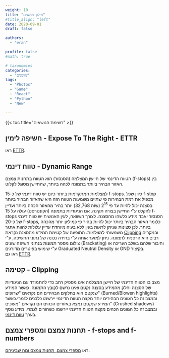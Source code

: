 ```yaml
---
weight: 10
title: "מילון מושגים"
#title_align: "left"
date: 2020-09-01
draft: false

authors: 
  - "eran"

profile: false
#math: true

# taxonomies
categories: 
  - "מושגים"
tags:
  - "Photos"
  - "Game"
  - "React"
  - "Python"
  - "New"

---
```

{{< toc title="רשימת הנושאים" >}}

 
## חשיפה לימין - Expose To The Right - ETTR
ראו [ETTR](/post/ettr).


## טווח דינמי - Dynamic Range
הטווח הדינמי של חיישן המצלמה (הסנסור) הוא הטווח בתחנות צמצם (f-stops) בין האזור הבהיר ביותר בתמונה לכהה ביותר, שהחיישן מסוגל לקלוט.  

למצלמות המתקדמות ביותר כיום יש טווח דינמי של כ-15 f-stops. כיוון שכל f-stop מכפיל את רמת הבהירות פי שתיים משמעות הטווח הזה היא שהאזור הבהיר ביותר בסצנה יכול להיות עד פי 2<sup>15</sup> (שזה 32,768) יותר בהיר מהאזור הכהה ביותר ועדיין להקלט ע"י החיישן בצורה תקינה. אם הניגודיות בתמונה (הקונטרסט) עולה על 15 f-stops הסנסור יאבד מידע כלשהו מהסצנה. לצורך השוואה, לעין האנושית יש טווח דינמי של כ-20 f-stops, כלומר האזור הבהיר ביותר יכול להיות בהיר פי כמיליון יותר מהכהה ביותר. לכן סצינות שניתן לראות בעין ללא בעיה מיוחדת עדיין עלולות להוות אתגר משמעותי למצלמות.
התופעה של קטימת המידע מהסצנה נקראת [Clipping](#קטימה---clipping) ובמקרים רבים היא הרסנית לתמונה. ניתן למזער אותה ע"י בחירה נכונה של נתוני החשיפה, ע"י צילום מספר תמונות בנתוני חשיפה שונים (Bracketing) וחיבור שלהם בשלב העריכה או ע"י שימוש בפיטרים מדורגים Graduated Neutral Density או GND בקיצור.  
ראו גם [ETTR](/post/ettr).


## קטימה - Clipping
מצב בו הטווח הדינמי של חיישן המצלמה אינו מספיק רחב כדי להתמודד עם הניגודיות של הסצנה וחלק מהמידע בסצנה נקטם ואינו נרשם לקובץ התמונה. כאשר המידע שנקטם הוא בחלקים הבהירים הם נקראים "שרופים" (Burned/Blowen highlights) ובמצב זה כל הגוונים הבהירים יותר מקצה הטווח הדינמי יירשמו כלבנים לגמרי.כאשר המידע שנקטם נמצא באזורים הכהים הם נקראים "מעוכים" (Crushed shadows) ובמצב זה כל הגוונים הכהים מקצה הטווח הדינמי יירשמו כשחורים לגמרי.
מידע נוסף בערך [טווח דינמי](#טווח-דינמי---dynamic-range).

## תחנות צמצם ומספרי צמצם - f-stops and f-numbers
ראו [מספרי צמצם, תחנות צמצם ומה שביניהם](/post/f-stops).
